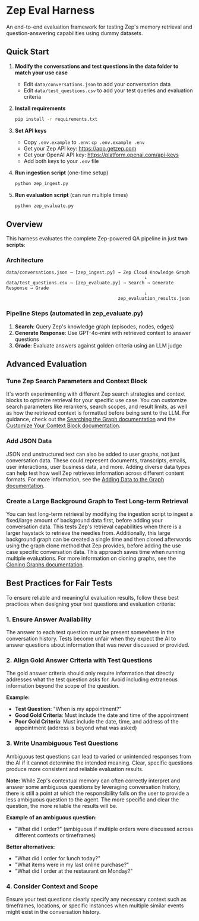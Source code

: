 # Zep Eval Harness

An end-to-end evaluation framework for testing Zep's memory retrieval and question-answering capabilities using dummy datasets.

## Quick Start

1. **Modify the conversations and test questions in the data folder to match your use case**
   - Edit `data/conversations.json` to add your conversation data
   - Edit `data/test_questions.csv` to add your test queries and evaluation criteria

2. **Install requirements**
   ```bash
   pip install -r requirements.txt
   ```

3. **Set API keys**
   - Copy `.env.example` to `.env`: `cp .env.example .env`
   - Get your Zep API key: https://app.getzep.com
   - Get your OpenAI API key: https://platform.openai.com/api-keys
   - Add both keys to your `.env` file

4. **Run ingestion script** (one-time setup)
   ```bash
   python zep_ingest.py
   ```

5. **Run evaluation script** (can run multiple times)
   ```bash
   python zep_evaluate.py
   ```

## Overview

This harness evaluates the complete Zep-powered QA pipeline in just **two scripts**:

### Architecture

```
data/conversations.json → [zep_ingest.py] → Zep Cloud Knowledge Graph
                                                    ↓
data/test_questions.csv → [zep_evaluate.py] → Search → Generate Response → Grade
                                                    ↓
                                          zep_evaluation_results.json
```

### Pipeline Steps (automated in zep_evaluate.py)

1. **Search**: Query Zep's knowledge graph (episodes, nodes, edges)
2. **Generate Response**: Use GPT-4o-mini with retrieved context to answer questions
3. **Grade**: Evaluate answers against golden criteria using an LLM judge

## Advanced Evaluation

### Tune Zep Search Parameters and Context Block

It's worth experimenting with different Zep search strategies and context blocks to optimize retrieval for your specific use case. You can customize search parameters like rerankers, search scopes, and result limits, as well as how the retrieved context is formatted before being sent to the LLM. For guidance, check out the [Searching the Graph documentation](https://help.getzep.com/searching-the-graph) and the [Customize Your Context Block documentation](https://help.getzep.com/cookbook/customize-your-context-block).

### Add JSON Data

JSON and unstructured text can also be added to user graphs, not just conversation data. These could represent documents, transcripts, emails, user interactions, user business data, and more. Adding diverse data types can help test how well Zep retrieves information across different content formats. For more information, see the [Adding Data to the Graph documentation](https://help.getzep.com/adding-data-to-the-graph).

### Create a Large Background Graph to Test Long-term Retrieval

You can test long-term retrieval by modifying the ingestion script to ingest a fixed/large amount of background data first, before adding your conversation data. This tests Zep's retrieval capabilities when there is a larger haystack to retrieve the needles from. Additionally, this large background graph can be created a single time and then cloned afterwards using the graph clone method that Zep provides, before adding the use case specific conversation data. This approach saves time when running multiple evaluations. For more information on cloning graphs, see the [Cloning Graphs documentation](https://help.getzep.com/adding-data-to-the-graph#cloning-graphs).

## Best Practices for Fair Tests

To ensure reliable and meaningful evaluation results, follow these best practices when designing your test questions and evaluation criteria:

### 1. Ensure Answer Availability
The answer to each test question must be present somewhere in the conversation history. Tests become unfair when they expect the AI to answer questions about information that was never discussed or provided.

### 2. Align Gold Answer Criteria with Test Questions
The gold answer criteria should only require information that directly addresses what the test question asks for. Avoid including extraneous information beyond the scope of the question.

**Example:**
- **Test Question**: "When is my appointment?"
- **Good Gold Criteria**: Must include the date and time of the appointment
- **Poor Gold Criteria**: Must include the date, time, and address of the appointment (address is beyond what was asked)

### 3. Write Unambiguous Test Questions
Ambiguous test questions can lead to varied or unintended responses from the AI if it cannot determine the intended meaning. Clear, specific questions produce more consistent and reliable evaluation results.

**Note:** While Zep's contextual memory can often correctly interpret and answer some ambiguous questions by leveraging conversation history, there is still a point at which the responsibility falls on the user to provide a less ambiguous question to the agent. The more specific and clear the question, the more reliable the results will be.

**Example of an ambiguous question:**
- "What did I order?" (ambiguous if multiple orders were discussed across different contexts or timeframes)

**Better alternatives:**
- "What did I order for lunch today?"
- "What items were in my last online purchase?"
- "What did I order at the restaurant on Monday?"

### 4. Consider Context and Scope
Ensure your test questions clearly specify any necessary context such as timeframes, locations, or specific instances when multiple similar events might exist in the conversation history.

